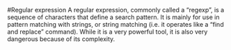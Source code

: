 #Regular expression
 A regular expression, commonly called a “regexp”, is a sequence of characters
 that define a search pattern. It is mainly for use in pattern matching with
 strings, or string matching (i.e. it operates like a “find and replace” command).
 While it is a very powerful tool, it is also very dangerous because of its
 complexity.